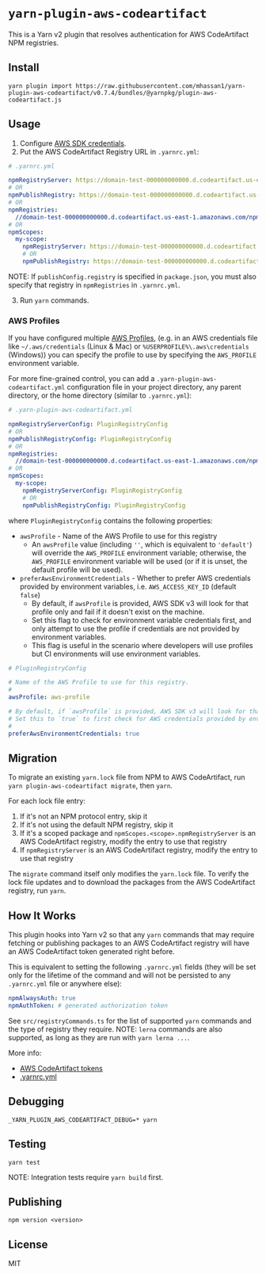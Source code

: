 # `yarn-plugin-aws-codeartifact`

This is a Yarn v2 plugin that resolves authentication for AWS CodeArtifact NPM registries.

## Install

```
yarn plugin import https://raw.githubusercontent.com/mhassan1/yarn-plugin-aws-codeartifact/v0.7.4/bundles/@yarnpkg/plugin-aws-codeartifact.js
```

## Usage

1. Configure [AWS SDK credentials](https://docs.aws.amazon.com/sdk-for-javascript/v2/developer-guide/setting-credentials-node.html).
2. Put the AWS CodeArtifact Registry URL in `.yarnrc.yml`:
```yaml
# .yarnrc.yml

npmRegistryServer: https://domain-test-000000000000.d.codeartifact.us-east-1.amazonaws.com/npm/repo-test/
# OR
npmPublishRegistry: https://domain-test-000000000000.d.codeartifact.us-east-1.amazonaws.com/npm/repo-test/
# OR
npmRegistries:
  //domain-test-000000000000.d.codeartifact.us-east-1.amazonaws.com/npm/repo-test/: {}
# OR
npmScopes:
  my-scope:
    npmRegistryServer: https://domain-test-000000000000.d.codeartifact.us-east-1.amazonaws.com/npm/repo-test/
    # OR
    npmPublishRegistry: https://domain-test-000000000000.d.codeartifact.us-east-1.amazonaws.com/npm/repo-test/
```
NOTE: If `publishConfig.registry` is specified in `package.json`,
you must also specify that registry in `npmRegistries` in `.yarnrc.yml`.

3. Run `yarn` commands.

### AWS Profiles

If you have configured multiple [AWS Profiles](https://docs.aws.amazon.com/cli/latest/userguide/cli-configure-profiles.html),
(e.g. in an AWS credentials file like `~/.aws/credentials` (Linux & Mac) or `%USERPROFILE%\.aws\credentials` (Windows))
you can specify the profile to use by specifying the `AWS_PROFILE` environment variable.

For more fine-grained control, you can add a `.yarn-plugin-aws-codeartifact.yml` configuration file
in your project directory, any parent directory, or the home directory (similar to `.yarnrc.yml`):
```yaml
# .yarn-plugin-aws-codeartifact.yml

npmRegistryServerConfig: PluginRegistryConfig
# OR
npmPublishRegistryConfig: PluginRegistryConfig
# OR
npmRegistries:
  //domain-test-000000000000.d.codeartifact.us-east-1.amazonaws.com/npm/repo-test/: PluginRegistryConfig
# OR
npmScopes:
  my-scope:
    npmRegistryServerConfig: PluginRegistryConfig
    # OR
    npmPublishRegistryConfig: PluginRegistryConfig
```
where `PluginRegistryConfig` contains the following properties:
* `awsProfile` - Name of the AWS Profile to use for this registry
  * An `awsProfile` value (including `''`, which is equivalent to `'default'`) will override the `AWS_PROFILE` environment variable;
    otherwise, the `AWS_PROFILE` environment variable will be used (or if it is unset, the default profile will be used).
* `preferAwsEnvironmentCredentials` - Whether to prefer AWS credentials provided by environment variables, i.e. `AWS_ACCESS_KEY_ID` (default `false`)
  * By default, if `awsProfile` is provided, AWS SDK v3 will look for that profile only and fail if it doesn't exist on the machine.
  * Set this flag to check for environment variable credentials first, and only attempt to use the profile if credentials are not provided by environment variables.
  * This flag is useful in the scenario where developers will use profiles but CI environments will use environment variables.
```yaml
# PluginRegistryConfig

# Name of the AWS Profile to use for this registry.
# 
awsProfile: aws-profile

# By default, if `awsProfile` is provided, AWS SDK v3 will look for that profile and fail if it doesn't exist on the machine.
# Set this to `true` to first check for AWS credentials provided by environment variables (i.e. `AWS_ACCESS_KEY_ID`);
#   
preferAwsEnvironmentCredentials: true
```

## Migration

To migrate an existing `yarn.lock` file from NPM to AWS CodeArtifact,
run `yarn plugin-aws-codeartifact migrate`, then `yarn`.

For each lock file entry:
1. If it's not an NPM protocol entry, skip it
2. If it's not using the default NPM registry, skip it
3. If it's a scoped package and `npmScopes.<scope>.npmRegistryServer` is an AWS CodeArtifact registry,
   modify the entry to use that registry
4. If `npmRegistryServer` is an AWS CodeArtifact registry,
   modify the entry to use that registry

The `migrate` command itself only modifies the `yarn.lock` file.
To verify the lock file updates and to download the packages from the AWS CodeArtifact registry, run `yarn`.

## How It Works

This plugin hooks into Yarn v2 so that any `yarn` commands that may require fetching or publishing packages
to an AWS CodeArtifact registry will have an AWS CodeArtifact token generated right before.

This is equivalent to setting the following `.yarnrc.yml` fields
(they will be set only for the lifetime of the command and will not be persisted to any `.yarnrc.yml` file or anywhere else):
```yaml
npmAlwaysAuth: true
npmAuthToken: # generated authorization token
```

See `src/registryCommands.ts` for the list of supported `yarn` commands and the type of registry they require.
NOTE: `lerna` commands are also supported, as long as they are run with `yarn lerna ...`.

More info:
* [AWS CodeArtifact tokens](https://docs.aws.amazon.com/codeartifact/latest/ug/tokens-authentication.html)
* [.yarnrc.yml](https://yarnpkg.com/configuration/yarnrc#npmRegistryServer)

## Debugging

`_YARN_PLUGIN_AWS_CODEARTIFACT_DEBUG=* yarn`

## Testing

`yarn test`

NOTE: Integration tests require `yarn build` first.

## Publishing

`npm version <version>`

## License

MIT
